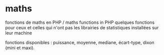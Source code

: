 # maths
fonctions de maths en PHP / maths functions in PHP
quelques fonctions pour ceux et celles qui n'ont pas les librairies de statistiques installées sur leur machine

fonctions disponibles : puissance, moyenne, mediane, écart-type, dixon (mini et maxi).

